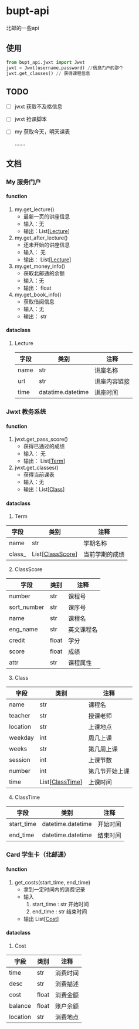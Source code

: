# bupt-api

北邮的一些api

## 使用

``` python
from bupt_api.jwxt import Jwxt
jwxt = Jwxt(username,password) //信息门户的那个
jwxt.get_classes() // 获得课程信息
```

## TODO

- [ ] jwxt 获取不及格信息

- [ ] jwxt 抢课脚本

- [ ] my 获取今天，明天课表

  .......

## 文档

### My  服务门户

#### function

1. my.get_lecture()  
   * 最新一页的讲座信息
   * 输入：无
   * 输出：List[[Lecture](#Lecture)]
2. my.get_after_lecture()
   * 还未开始的讲座信息
   * 输入： 无
   * 输出： List[[Lecture](#Lecture)]
3. my.get_money_info() 
   * 获取北邮通的余额
   * 输入：无
   * 输出： float
4. my.get_book_info() 
   * 获取借阅信息
   * 输入：无
   * 输出： str

#### dataclass

1. <span id="Lecture">Lecture</span>

   | 字段 | 类别              | 注释         |
   | ---- | ----------------- | ------------ |
   | name | str               | 讲座名称     |
   | url  | str               | 讲座内容链接 |
   | time | datatime.datetime | 讲座时间     |

### Jwxt 教务系统

#### function

1. jwxt.get_pass_score()
   * 获得已通过的成绩
   * 输入： 无
   * 输出： List[[Term](#Term)]
2. jwxt.get_classes()
   * 获得当前课表
   * 输入：无
   * 输出：List[[Class](#Class)]

#### dataclass

1. <span id="Term">Term</span>

| 字段   | 类别                            | 注释           |
| ------ | ------------------------------- | -------------- |
| name   | str                             | 学期名称       |
| class_ | List[[ClassScore](#ClassScore)] | 当前学期的成绩 |

2.  <span id="ClassScore">ClassScore</span>

| 字段        | 类别  | 注释       |
| ----------- | ----- | ---------- |
| number      | str   | 课程号     |
| sort_number | str   | 课序号     |
| name        | str   | 课程名     |
| eng_name    | str   | 英文课程名 |
| credit      | float | 学分       |
| score       | float | 成绩       |
| attr        | str   | 课程属性   |

3.  <span id="Class"> Class </span>

| 字段     | 类别                          | 注释           |
| -------- | ----------------------------- | -------------- |
| name     | str                           | 课程名         |
| teacher  | str                           | 授课老师       |
| location | str                           | 上课地点       |
| weekday  | int                           | 周几上课       |
| weeks    | str                           | 第几周上课     |
| session  | int                           | 上课节数       |
| number   | int                           | 第几节开始上课 |
| time     | List[[ClassTime](#ClassTime)] | 上课时间       |

4. <span id="ClassTime">ClassTime</span>

| 字段       | 类别              | 注释     |
| ---------- | ----------------- | -------- |
| start_time | datetime.datetime | 开始时间 |
| end_time   | datetime.datetime | 结束时间 |

### Card 学生卡（北邮通）

#### function

1. get_costs(start_time, end_time)
   * 拿到一定时间内的消费记录
   * 输入
     1. start_time : str 开始时间
     2. end_time : str 结束时间
   * 输出 List[[Cost](#Cost)]

#### dataclass

1. <span id="Cost">Cost</span>

| 字段     | 类别  | 注释     |
| -------- | ----- | -------- |
| time     | str   | 消费时间 |
| desc     | str   | 消费描述 |
| cost     | float | 消费金额 |
| balance  | float | 账户余额 |
| location | str   | 消费地点 |